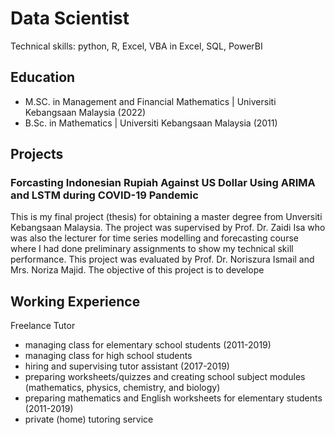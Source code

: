 # Data Scientist
Technical skills: python, R, Excel, VBA in Excel, SQL, PowerBI

## Education
- M.SC. in Management and Financial Mathematics | Universiti Kebangsaan Malaysia (2022)
- B.Sc. in Mathematics | Universiti Kebangsaan Malaysia (2011)

## Projects
### Forcasting Indonesian Rupiah Against US Dollar Using ARIMA and LSTM during COVID-19 Pandemic
This is my final project (thesis) for obtaining a master degree from Unversiti Kebangsaan Malaysia. The project was supervised by Prof. Dr. Zaidi Isa who was also the lecturer for time series modelling and forecasting course where I had done preliminary assignments to show my technical skill performance. This project was evaluated by Prof. Dr. Noriszura Ismail and Mrs. Noriza Majid. The objective of this project is to develope

## Working Experience
Freelance Tutor
- managing class for elementary school students (2011-2019)
- managing class for high school students
- hiring and supervising tutor assistant (2017-2019)
- preparing worksheets/quizzes and creating school subject modules (mathematics, physics, chemistry, and biology)
- preparing mathematics and English worksheets for elementary students (2011-2019)
- private (home) tutoring service

